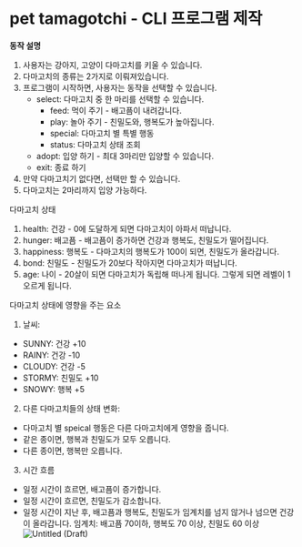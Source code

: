 # pet tamagotchi - CLI 프로그램 제작

**동작 설명**
1. 사용자는 강아지, 고양이 다마고치를 키울 수 있습니다.
2. 다마고치의 종류는 2가지로 이뤄져있습니다.
3. 프로그램이 시작하면, 사용자는 동작을 선택할 수 있습니다.
   - select: 다마고치 중 한 마리를 선택할 수 있습니다.
      - feed: 먹이 주기 - 배고픔이 내려갑니다.
      - play: 놀아 주기 - 친밀도와, 행복도가 높아집니다.
      - special: 다마고치 별 특별 행동 
      - status: 다마고치 상태 조회
   - adopt: 입양 하기 - 최대 3마리만 입양할 수 있습니다.
   - exit: 종료 하기
4. 만약 다마고치기 없다면, 선택만 할 수 있습니다.
5. 다마고치는 2마리까지 입양 가능하다.

다마고치 상태
1. health: 건강 - 0에 도달하게 되면 다마고치이 아파서 떠납니다.
2. hunger: 배고픔 - 배고픔이 증가하면 건강과 행복도, 친밀도가 떨어집니다.
3. happiness: 행복도 - 다마고치의 행복도가 100이 되면, 친밀도가 올라갑니다. 
4. bond: 친밀도 - 친밀도가 20보다 작아지면 다마고치가 떠납니다.
5. age: 나이 - 20살이 되면 다마고치가 독립해 떠나게 됩니다. 그렇게 되면 레벨이 1 오르게 됩니다.

다마고치 상태에 영향을 주는 요소
1. 날씨:
  - SUNNY: 건강 +10
  - RAINY: 건강 -10
  - CLOUDY: 건강 -5
  - STORMY: 친밀도 +10
  - SNOWY: 행복 +5
2. 다른 다마고치들의 상태 변화: 
  - 다마고치 별 speical 행동은 다른 다마고치에게 영향을 줍니다.
  - 같은 종이면, 행복과 친밀도가 모두 오릅니다.
  - 다른 종이면, 행복만 오릅니다.
3. 시간 흐름
  - 일정 시간이 흐르면, 배고픔이 증가합니다.
  - 일정 시간이 흐르면, 친밀도가 감소합니다.
  - 일정 시간이 지난 후, 배고픔과 행복도, 친밀도가 임계치를 넘지 않거나 넘으면 건강이 올라갑니다.
    임계치: 배고픔 70이하, 행복도 70 이상, 친밀도 60 이상
    ![Untitled (Draft)](https://github.com/user-attachments/assets/c656552c-8e92-4276-8ebf-ce111ad1fd5e)


